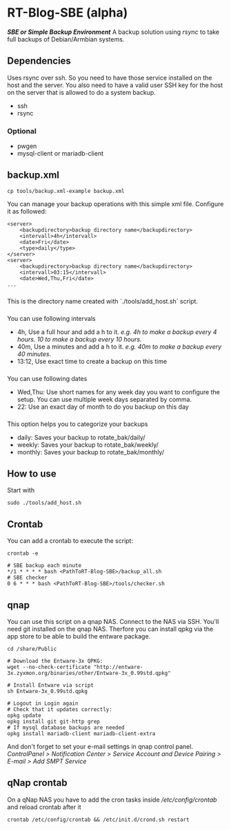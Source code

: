 # RT-Blog-SBE (alpha)

***SBE or Simple Backup Environment***
A backup solution using *rsync* to take full backups of Debian/Armbian systems.

## Dependencies
Uses rsync over ssh. So you need to have those service installed on the host and the server. You also need to have a valid user SSH key for the host on the server that is allowed to do a system backup.

- ssh
- rsync

### Optional
- pwgen
- mysql-client or mariadb-client


## backup.xml

    cp tools/backup.xml-example backup.xml

You can manage your backup operations with this simple xml file. Configure it as followed:

    <server>
        <backupdirectory>backup directory name</backupdirectory>
        <intervall>4h</intervall>
        <date>Fri</date>
        <type>daily</type>
    </server>
    <server>
        <backupdirectory>backup directory name</backupdirectory>
        <intervall>03:15</intervall>
        <date>Wed,Thu,Fri</date>
    ...

### <backupdirectory>
This is the directory name created with ´./tools/add_host.sh´ script.

### <intervall>
You can use following intervals

- 4h, Use a full hour and add a h to it. *e.g. 4h to make a backup every 4 hours. 10 to make a backup every 10 hours.*
- 40m, Use a minutes and add a h to it. *e.g. 40m to make a backup every 40 minutes.*
- 13:12, Use exact time to create a backup on this time

### <date>
You can use following dates

- Wed,Thu: Use short names for any week day you want to configure the setup. You can use multiple week days separated by comma.
- 22: Use an exact day of month to do you backup on this day

### <type>
This option helps you to categorize your backups

- daily: Saves your backup to <backupdirectory>rotate_bak/daily/
- weekly: Saves your backup to <backupdirectory>rotate_bak/weekly/
- monthly: Saves your backup to <backupdirectory>rotate_bak/monthly/

## How to use
Start with 

    sudo ./tools/add_host.sh

## Crontab
You can add a crontab to execute the script:

	crontab -e

	# SBE backup each minute
	*/1 * * * * bash <PathToRT-Blog-SBE>/backup_all.sh
	# SBE checker
	0 6 * * * bash <PathToRT-Blog-SBE>/tools/checker.sh


## qnap
You can use this script on a qnap NAS. Connect to the NAS via SSH. You'll need git installed on the qnap NAS.
Therfore you can install qpkg via the app store to be able to build the entware package.

	cd /share/Public

	# Download the Entware-3x QPKG:
	wget --no-check-certificate "http://entware-3x.zyxmon.org/binaries/other/Entware-3x_0.99std.qpkg"

	# Install Entware via script
	sh Entware-3x_0.99std.qpkg

	# Logout in Login again
	# Check that it updates correctly:
	opkg update
	opkg install git git-http grep
	# If mysql database backups are needed
	opkg install mariadb-client mariadb-client-extra

And don't forget to set your e-mail settings in qnap control panel. *ControlPanel > Notification Center > Service Account and Device Pairing > E-mail > Add SMPT Service*

## qNap crontab

On a qNap NAS you have to add the cron tasks inside _/etc/config/crontab_ and reload crontab after it

	crontab /etc/config/crontab && /etc/init.d/crond.sh restart
